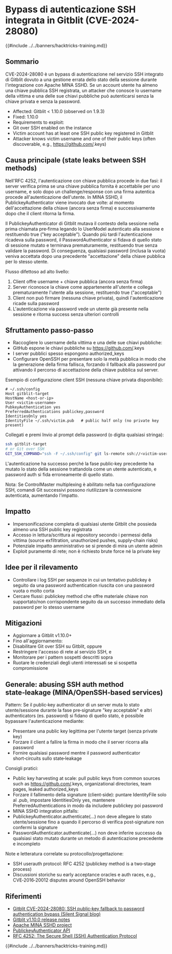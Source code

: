 # Bypass di autenticazione SSH integrata in Gitblit (CVE-2024-28080)

{{#include ../../banners/hacktricks-training.md}}

## Sommario

CVE-2024-28080 è un bypass di autenticazione nel servizio SSH integrato di Gitblit dovuto a una gestione errata dello stato della sessione durante l'integrazione con Apache MINA SSHD. Se un account utente ha almeno una chiave pubblica SSH registrata, un attacker che conosce lo username della vittima e una delle sue chiavi pubbliche può autenticarsi senza la chiave privata e senza la password.

- Affected: Gitblit < 1.10.0 (observed on 1.9.3)
- Fixed: 1.10.0
- Requirements to exploit:
- Git over SSH enabled on the instance
- Victim account has at least one SSH public key registered in Gitblit
- Attacker knows victim username and one of their public keys (often discoverable, e.g., https://github.com/<username>.keys)

## Causa principale (state leaks between SSH methods)

Nell'RFC 4252, l'autenticazione con chiave pubblica procede in due fasi: il server verifica prima se una chiave pubblica fornita è accettabile per uno username, e solo dopo un challenge/response con una firma autentica procede all'autenticazione dell'utente. In MINA SSHD, il PublickeyAuthenticator viene invocato due volte: al momento dell'accettazione della chiave (ancora senza firma) e successivamente dopo che il client ritorna la firma.

Il PublickeyAuthenticator di Gitblit mutava il contesto della sessione nella prima chiamata pre‑firma legando lo UserModel autenticato alla sessione e restituendo true ("key acceptable"). Quando più tardi l'autenticazione ricadeva sulla password, il PasswordAuthenticator si fidava di quello stato di sessione mutato e terminava prematuramente, restituendo true senza validare la password. Di conseguenza, qualsiasi password (inclusa la vuota) veniva accettata dopo una precedente "accettazione" della chiave pubblica per lo stesso utente.

Flusso difettoso ad alto livello:

1) Client offre username + chiave pubblica (ancora senza firma)
2) Server riconosce la chiave come appartenente all'utente e collega prematuramente l'utente alla sessione, restituendo true ("acceptable")
3) Client non può firmare (nessuna chiave privata), quindi l'autenticazione ricade sulla password
4) L'autenticazione via password vede un utente già presente nella sessione e ritorna success senza ulteriori controlli

## Sfruttamento passo-passo

- Raccogliere lo username della vittima e una delle sue chiavi pubbliche:
- GitHub espone le chiavi pubbliche su https://github.com/<username>.keys
- I server pubblici spesso espongono authorized_keys
- Configurare OpenSSH per presentare solo la metà pubblica in modo che la generazione della firma fallisca, forzando il fallback alla password pur attivando il percorso di accettazione della chiave pubblica sul server.

Esempio di configurazione client SSH (nessuna chiave privata disponibile):
```sshconfig
# ~/.ssh/config
Host gitblit-target
HostName <host-or-ip>
User <victim-username>
PubkeyAuthentication yes
PreferredAuthentications publickey,password
IdentitiesOnly yes
IdentityFile ~/.ssh/victim.pub   # public half only (no private key present)
```
Collegati e premi Invio al prompt della password (o digita qualsiasi stringa):
```bash
ssh gitblit-target
# or Git over SSH
GIT_SSH_COMMAND="ssh -F ~/.ssh/config" git ls-remote ssh://<victim-username>@<host>/<repo.git>
```
L'autenticazione ha successo perché la fase public‑key precedente ha mutato lo stato della sessione trattandola come un utente autenticato, e password auth si fida erroneamente di quello stato.

Nota: Se ControlMaster multiplexing è abilitato nella tua configurazione SSH, comandi Git successivi possono riutilizzare la connessione autenticata, aumentando l'impatto.

## Impatto

- Impersonificazione completa di qualsiasi utente Gitblit che possieda almeno una SSH public key registrata
- Accesso in lettura/scrittura ai repository secondo i permessi della vittima (source exfiltration, unauthorized pushes, supply‑chain risks)
- Potenziale impatto amministrativo se si prende di mira un utente admin
- Exploit puramente di rete; non è richiesto brute force né la private key

## Idee per il rilevamento

- Controllare i log SSH per sequenze in cui un tentativo publickey è seguito da una password authentication riuscita con una password vuota o molto corta
- Cercare flussi: publickey method che offre materiale chiave non supportato/non corrispondente seguito da un successo immediato della password per lo stesso username

## Mitigazioni

- Aggiornare a Gitblit v1.10.0+
- Fino all'aggiornamento:
- Disabilitare Git over SSH su Gitblit, oppure
- Restringere l'accesso di rete al servizio SSH, e
- Monitorare per i pattern sospetti descritti sopra
- Ruotare le credenziali degli utenti interessati se si sospetta compromissione

## Generale: abusing SSH auth method state‑leakage (MINA/OpenSSH‑based services)

Pattern: Se il public‑key authenticator di un server muta lo stato utente/sessione durante la fase pre‑signature "key acceptable" e altri authenticators (es. password) si fidano di quello stato, è possibile bypassare l'autenticazione mediante:

- Presentare una public key legittima per l'utente target (senza private key)
- Forzare il client a fallire la firma in modo che il server ricorra alla password
- Fornire qualsiasi password mentre il password authenticator short‑circuits sullo state‑leakage

Consigli pratici:

- Public key harvesting at scale: pull public keys from common sources such as https://github.com/<username>.keys, organizational directories, team pages, leaked authorized_keys
- Forzare il fallimento della signature (client‑side): puntare IdentityFile solo al .pub, impostare IdentitiesOnly yes, mantenere PreferredAuthentications in modo da includere publickey poi password
- MINA SSHD integration pitfalls:
- PublickeyAuthenticator.authenticate(...) non deve allegare lo stato utente/sessione fino a quando il percorso di verifica post‑signature non confermi la signature
- PasswordAuthenticator.authenticate(...) non deve inferire successo da qualsiasi stato mutato durante un metodo di autenticazione precedente e incompleto

Note e letteratura correlate su protocollo/progettazione:
- SSH userauth protocol: RFC 4252 (publickey method is a two‑stage process)
- Discussioni storiche su early acceptance oracles e auth races, e.g., CVE‑2016‑20012 disputes around OpenSSH behavior

## Riferimenti

- [Gitblit CVE-2024-28080: SSH public‑key fallback to password authentication bypass (Silent Signal blog)](https://blog.silentsignal.eu/2025/06/14/gitblit-cve-CVE-2024-28080/)
- [Gitblit v1.10.0 release notes](https://github.com/gitblit-org/gitblit/releases/tag/v1.10.0)
- [Apache MINA SSHD project](https://mina.apache.org/sshd-project/)
- [PublickeyAuthenticator API](https://svn.apache.org/repos/infra/websites/production/mina/content/sshd-project/apidocs/org/apache/sshd/server/auth/pubkey/PublickeyAuthenticator.html)
- [RFC 4252: The Secure Shell (SSH) Authentication Protocol](https://datatracker.ietf.org/doc/html/rfc4252)


{{#include ../../banners/hacktricks-training.md}}
